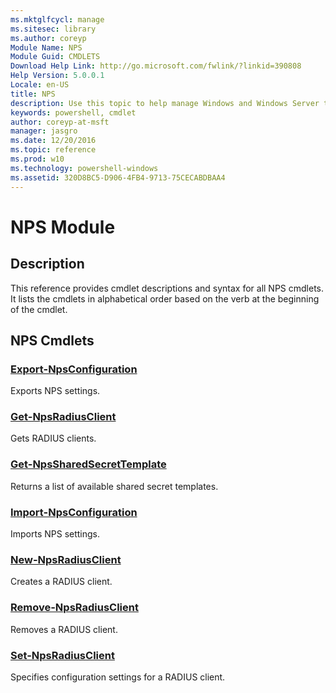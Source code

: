 ```yaml
---
ms.mktglfcycl: manage
ms.sitesec: library
ms.author: coreyp
Module Name: NPS
Module Guid: CMDLETS
Download Help Link: http://go.microsoft.com/fwlink/?linkid=390808
Help Version: 5.0.0.1
Locale: en-US
title: NPS
description: Use this topic to help manage Windows and Windows Server technologies with Windows PowerShell.
keywords: powershell, cmdlet
author: coreyp-at-msft
manager: jasgro
ms.date: 12/20/2016
ms.topic: reference
ms.prod: w10
ms.technology: powershell-windows
ms.assetid: 320D8BC5-D906-4FB4-9713-75CECABDBAA4
---
```


# NPS Module
## Description
This reference provides cmdlet descriptions and syntax for all NPS cmdlets. It lists the cmdlets in alphabetical order based on the verb at the beginning of the cmdlet.

## NPS Cmdlets
### [Export-NpsConfiguration](./export-npsconfiguration.md)
Exports NPS settings.

### [Get-NpsRadiusClient](./get-npsradiusclient.md)
Gets RADIUS clients.

### [Get-NpsSharedSecretTemplate](./get-npssharedsecrettemplate.md)
Returns a list of available shared secret templates.

### [Import-NpsConfiguration](./import-npsconfiguration.md)
Imports NPS settings.

### [New-NpsRadiusClient](./new-npsradiusclient.md)
Creates a RADIUS client.

### [Remove-NpsRadiusClient](./remove-npsradiusclient.md)
Removes a RADIUS client.

### [Set-NpsRadiusClient](./set-npsradiusclient.md)
Specifies configuration settings for a RADIUS client.



